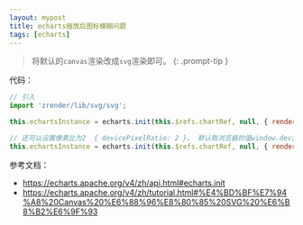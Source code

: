 ```yaml
---
layout: mypost
title: echarts缩放后图标模糊问题
tags: [echarts]
---
```


> 将默认的`canvas`渲染改成`svg`渲染即可。
> {: .prompt-tip }

代码：

```js
// 引入
import 'zrender/lib/svg/svg';

this.echartsInstance = echarts.init(this.$refs.chartRef, null, { renderer: 'svg' });

// 还可以设置像素比为2  { devicePixelRatio: 2 }， 默认取浏览器的值window.devicePixelRatio，不过貌似效果不大
this.echartsInstance = echarts.init(this.$refs.chartRef, null, { renderer: 'svg', devicePixelRatio: 2 });
```

参考文档：

- https://echarts.apache.org/v4/zh/api.html#echarts.init
- https://echarts.apache.org/v4/zh/tutorial.html#%E4%BD%BF%E7%94%A8%20Canvas%20%E6%88%96%E8%80%85%20SVG%20%E6%B8%B2%E6%9F%93
